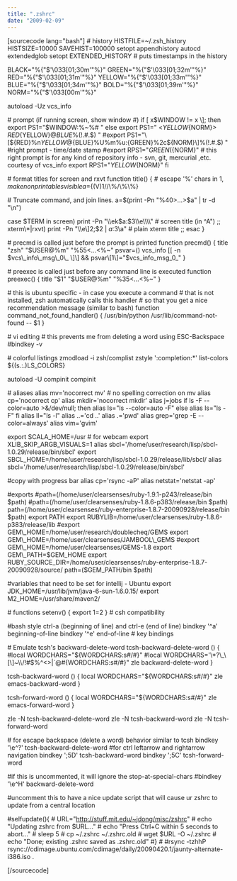 ```yaml
---
title: ".zshrc"
date: "2009-02-09"
---
```


\[sourcecode lang="bash"\] # history HISTFILE=~/.zsh\_history HISTSIZE=10000 SAVEHIST=100000 setopt appendhistory autocd extendedglob setopt EXTENDED\_HISTORY # puts timestamps in the history

BLACK="%{"$'\\033\[01;30m'"%}" GREEN="%{"$'\\033\[01;32m'"%}" RED="%{"$'\\033\[01;31m'"%}" YELLOW="%{"$'\\033\[01;33m'"%}" BLUE="%{"$'\\033\[01;34m'"%}" BOLD="%{"$'\\033\[01;39m'"%}" NORM="%{"$'\\033\[00m'"%}"

autoload -Uz vcs\_info

\# prompt (if running screen, show window #) if \[ x$WINDOW != x \]; then export PS1="$WINDOW:%~%# " else export PS1=" <${YELLOW}%~${NORM}> ${RED}%n${YELLOW}@${BLUE}%U%m%u$%(!.#.$) " #export PS1="\[${RED}%n${YELLOW}@${BLUE}%U%m%u$:${GREEN}%2c${NORM}\]%(!.#.$) " #right prompt - time/date stamp #export RPS1="${GREEN}(%D{%m-%d %H:%M})${NORM}" # this right prompt is for any kind of repository info - svn, git, mercurial ,etc. courtesy of vcs\_info export RPS1="${YELLOW}%1v${NORM}" fi

\# format titles for screen and rxvt function title() { # escape '%' chars in $1, make nonprintables visible a=${(V)1//\\%/\\%\\%}

\# Truncate command, and join lines. a=$(print -Pn "%40>...>$a" | tr -d "\\n")

case $TERM in screen) print -Pn "\\ek$a:$3\\e\\\\" # screen title (in ^A") ;; xterm\*|rxvt) print -Pn "\\e\]2;$2 | $a:$3\\a" # plain xterm title ;; esac }

\# precmd is called just before the prompt is printed function precmd() { title "zsh" "$USER@%m" "%55<...<%~" psvar=() vcs\_info \[\[ -n $vcs\_info\_msg\_0\_ \]\] && psvar\[1\]="$vcs\_info\_msg\_0\_" }

\# preexec is called just before any command line is executed function preexec() { title "$1" "$USER@%m" "%35<...<%~" }

\# this is ubuntu specific - in case you execute a command # that is not installed, zsh automatically calls this handler # so that you get a nice recommendation message (similar to bash) function command\_not\_found\_handler() { /usr/bin/python /usr/lib/command-not-found -- $1 }

\# vi editing # this prevents me from deleting a word using ESC-Backspace #bindkey -v

\# colorful listings zmodload -i zsh/complist zstyle ':completion:\*' list-colors ${(s.:.)LS\_COLORS}

autoload -U compinit compinit

\# aliases alias mv='nocorrect mv' # no spelling correction on mv alias cp='nocorrect cp' alias mkdir='nocorrect mkdir' alias j=jobs if ls -F --color=auto >&/dev/null; then alias ls="ls --color=auto -F" else alias ls="ls -F" fi alias ll="ls -l" alias ..='cd ..' alias .='pwd' alias grep='grep -E --color=always' alias vim='gvim'

export SCALA\_HOME=/usr # for webcam export XLIB\_SKIP\_ARGB\_VISUALS=1 alias sbcl='/home/user/research/lisp/sbcl-1.0.29/release/bin/sbcl' export SBCL\_HOME=/home/user/research/lisp/sbcl-1.0.29/release/lib/sbcl/ alias sbcl='/home/user/research/lisp/sbcl-1.0.29/release/bin/sbcl'

#copy with progress bar alias cp='rsync -aP' alias netstat='netstat -ap'

#exports #path=(/home/user/clearsenses/ruby-1.9.1-p243/release/bin $path) #path=(/home/user/clearsenses/ruby-1.8.6-p383/release/bin $path) path=(/home/user/clearsenses/ruby-enterprise-1.8.7-20090928/release/bin $path) export PATH export RUBYLIB=/home/user/clearsenses/ruby-1.8.6-p383/release/lib #export GEM\_HOME=/home/user/research/doublecheq/GEMS export GEM\_HOME=/home/user/clearsenses/JAMBOOL\_GEMS #export GEM\_HOME=/home/user/clearsenses/GEMS-1.8 export GEM\_PATH=$GEM\_HOME export RUBY\_SOURCE\_DIR=/home/user/clearsenses/ruby-enterprise-1.8.7-20090928/source/ path=($GEM\_PATH/bin $path)

#variables that need to be set for intellij - Ubuntu export JDK\_HOME=/usr/lib/jvm/java-6-sun-1.6.0.15/ export M2\_HOME=/usr/share/maven2/

\# functions setenv() { export $1=$2 } # csh compatibility

#bash style ctrl-a (beginning of line) and ctrl-e (end of line) bindkey '^a' beginning-of-line bindkey '^e' end-of-line # key bindings

\# Emulate tcsh's backward-delete-word tcsh-backward-delete-word () { #local WORDCHARS="${WORDCHARS:s#/#}" #local WORDCHARS='\*?\_\[\]~\\/!#$%^<>|\`@#$%^\*()+?' local WORDCHARS="${WORDCHARS:s#/#}" zle backward-delete-word }

tcsh-backward-word () { local WORDCHARS="${WORDCHARS:s#/#}" zle emacs-backward-word }

tcsh-forward-word () { local WORDCHARS="${WORDCHARS:s#/#}" zle emacs-forward-word }

zle -N tcsh-backward-delete-word zle -N tcsh-backward-word zle -N tcsh-forward-word

\# for escape backspace (delete a word) behavior similar to tcsh bindkey '\\e^?' tcsh-backward-delete-word #for ctrl leftarrow and rightarrow navigation bindkey ';5D' tcsh-backward-word bindkey ';5C' tcsh-forward-word

#if this is uncommented, it will ignore the stop-at-special-chars #bindkey '\\e^H' backward-delete-word

#uncomment this to have a nice update script that will cause ur zshrc to update from a central location

#selfupdate(){ # URL="http://stuff.mit.edu/~jdong/misc/zshrc" # echo "Updating zshrc from $URL..." # echo "Press Ctrl+C within 5 seconds to abort..." # sleep 5 # cp ~/.zshrc ~/.zshrc.old # wget $URL -O ~/.zshrc # echo "Done; existing .zshrc saved as .zshrc.old" #} # #rsync -tzhhP rsync://cdimage.ubuntu.com/cdimage/daily/20090420.1/jaunty-alternate-i386.iso .

\[/sourcecode\]
